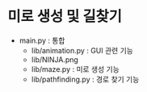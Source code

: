# 미로 생성 및 길찾기

- main.py : 통합
  - lib/animation.py : GUI 관련 기능
  - lib/NINJA.png
  - lib/maze.py : 미로 생성 기능
  - lib/pathfinding.py : 경로 찾기 기능
